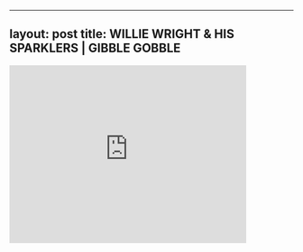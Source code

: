 

---
layout: post
title: WILLIE WRIGHT & HIS SPARKLERS | GIBBLE GOBBLE
---


<iframe width="420" height="315" src="http://www.youtube.com/embed/lwUYITqntvs" frameborder="0" allowfullscreen></iframe>

